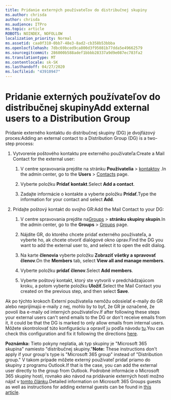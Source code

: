 ```yaml
---
title: Pridanie externých používateľov do distribučnej skupiny
ms.author: chrisda
author: chrisda
ms.audience: ITPro
ms.topic: article
ROBOTS: NOINDEX, NOFOLLOW
localization_priority: Normal
ms.assetid: caa0f310-0bb7-48e3-8ad2-cb358b53bbba
ms.openlocfilehash: 7dbc69bced9ca800d3f95081b77dda5e49662579
ms.sourcegitcommit: 286000b588adef1bbbb28337a9d9e087ec783fa2
ms.translationtype: MT
ms.contentlocale: sk-SK
ms.lasthandoff: 04/27/2020
ms.locfileid: "43910947"
---
```

# <a name="add-external-users-to-a-distribution-group"></a><span data-ttu-id="53e3d-102">Pridanie externých používateľov do distribučnej skupiny</span><span class="sxs-lookup"><span data-stu-id="53e3d-102">Add external users to a Distribution Group</span></span>

<span data-ttu-id="53e3d-103">Pridanie externého kontaktu do distribučnej skupiny (DG) je dvojfázový proces:</span><span class="sxs-lookup"><span data-stu-id="53e3d-103">Adding an external contact to a Distribution Group (DG) is a two-step process:</span></span>
  
1. <span data-ttu-id="53e3d-104">Vytvorenie poštového kontaktu pre externého používateľa:</span><span class="sxs-lookup"><span data-stu-id="53e3d-104">Create a Mail Contact for the external user:</span></span>
    
    1. <span data-ttu-id="53e3d-105">V centre spravovania prejdite na stránku **Používatelia** > [kontaktov](https://admin.microsoft.com/adminportal/home#/Contact) .</span><span class="sxs-lookup"><span data-stu-id="53e3d-105">In the admin center, go to the **Users** > [Contacts](https://admin.microsoft.com/adminportal/home#/Contact) page.</span></span> 
    
    2. <span data-ttu-id="53e3d-106">Vyberte položku **Pridať kontakt**.</span><span class="sxs-lookup"><span data-stu-id="53e3d-106">Select **Add a contact**.</span></span>
    
    3. <span data-ttu-id="53e3d-107">Zadajte informácie o kontakte a vyberte položku **Pridať**.</span><span class="sxs-lookup"><span data-stu-id="53e3d-107">Type the information for your contact and select **Add**.</span></span>
    
2. <span data-ttu-id="53e3d-108">Pridajte poštový kontakt do svojho GR:</span><span class="sxs-lookup"><span data-stu-id="53e3d-108">Add the Mail Contact to your DG:</span></span>
    
    1. <span data-ttu-id="53e3d-109">V centre spravovania prejdite na[Groups](https://admin.microsoft.com/adminportal/home#/groups)  >  **stránku skupiny skupín**.</span><span class="sxs-lookup"><span data-stu-id="53e3d-109">In the admin center, go to the **Groups** > [Groups](https://admin.microsoft.com/adminportal/home#/groups) page.</span></span> 
    
    2. <span data-ttu-id="53e3d-110">Nájdite GR, do ktorého chcete pridať externého používateľa, a vyberte ho, ak chcete otvoriť dialógové okno úprav.</span><span class="sxs-lookup"><span data-stu-id="53e3d-110">Find the DG you want to add the external user to, and select it to open the edit dialog.</span></span>
    
    3. <span data-ttu-id="53e3d-111">Na karte **členovia** vyberte položku **Zobraziť všetky a spravovať členov**.</span><span class="sxs-lookup"><span data-stu-id="53e3d-111">On the **Members** tab, select **View all and manage members**.</span></span> 
    
    4. <span data-ttu-id="53e3d-112">Vyberte položku **pridať členov**.</span><span class="sxs-lookup"><span data-stu-id="53e3d-112">Select **Add members**.</span></span>
    
    5. <span data-ttu-id="53e3d-113">Vyberte poštový kontakt, ktorý ste vytvorili v predchádzajúcom kroku, a potom vyberte položku **Uložiť**.</span><span class="sxs-lookup"><span data-stu-id="53e3d-113">Select the Mail Contact you created on the previous step, and then select **Save**.</span></span>
    
<span data-ttu-id="53e3d-114">Ak po týchto krokoch Externí používatelia nemôžu odosielať e-maily do GR alebo neprijímajú e-maily z nej, mohlo by to byť, že GR je označené, že povolí iba e-maily od interných používateľov.</span><span class="sxs-lookup"><span data-stu-id="53e3d-114">If after following these steps your external users can't send emails to the DG or don't receive emails from it, it could be that the DG is marked to only allow emails from internal users.</span></span> <span data-ttu-id="53e3d-115">Môžete skontrolovať túto konfiguráciu a opraviť ju podľa návodu [tu](https://docs.microsoft.com/exchange/mail-flow-best-practices/non-delivery-reports-in-exchange-online/fix-error-code-5-7-133-in-exchange-online).</span><span class="sxs-lookup"><span data-stu-id="53e3d-115">You can check this configuration and fix it following the directions [here](https://docs.microsoft.com/exchange/mail-flow-best-practices/non-delivery-reports-in-exchange-online/fix-error-code-5-7-133-in-exchange-online).</span></span>
  
 <span data-ttu-id="53e3d-116">**Poznámka:** Tieto pokyny neplatia, ak typ skupiny je "Microsoft 365 skupina" namiesto "distribučnej skupiny."</span><span class="sxs-lookup"><span data-stu-id="53e3d-116">**Note:** These instructions don't apply if your group's type is "Microsoft 365 group" instead of "Distribution group."</span></span> <span data-ttu-id="53e3d-117">V takom prípade môžete externý používateľ pridať priamo do skupiny z programu Outlook.</span><span class="sxs-lookup"><span data-stu-id="53e3d-117">If that is the case, you can add the external user directly to the group from Outlook.</span></span> <span data-ttu-id="53e3d-118">Podrobné informácie o Microsoft 365 skupiny hostí, rovnako ako návod na pridávanie externých hostí možno nájsť v [tomto článku](https://support.office.com/article/Guest-access-in-Office-365-Groups-bfc7a840-868f-4fd6-a390-f347bf51aff6.aspx).</span><span class="sxs-lookup"><span data-stu-id="53e3d-118">Detailed information on Microsoft 365 Groups guests as well as instructions for adding external guests can be found in [this article](https://support.office.com/article/Guest-access-in-Office-365-Groups-bfc7a840-868f-4fd6-a390-f347bf51aff6.aspx).</span></span>
  